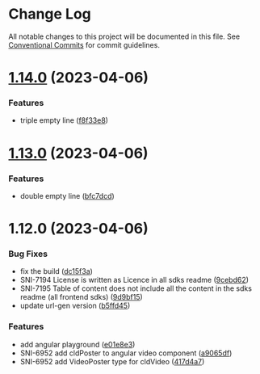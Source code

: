 # Change Log

All notable changes to this project will be documented in this file.
See [Conventional Commits](https://conventionalcommits.org) for commit guidelines.

# [1.14.0](https://github.com/cloudinary/frontend-frameworks/compare/@cloudinary/angular-workspace@1.13.0...@cloudinary/angular-workspace@1.14.0) (2023-04-06)


### Features

* triple empty line ([f8f33e8](https://github.com/cloudinary/frontend-frameworks/commit/f8f33e89fb1954deb93f91dbb87d03a9359701e9))





# [1.13.0](https://github.com/cloudinary/frontend-frameworks/compare/@cloudinary/angular-workspace@1.12.0...@cloudinary/angular-workspace@1.13.0) (2023-04-06)


### Features

* double empty line ([bfc7dcd](https://github.com/cloudinary/frontend-frameworks/commit/bfc7dcdfe7a971012c06939f380968d9930f467b))





# 1.12.0 (2023-04-06)


### Bug Fixes

* fix the build ([dc15f3a](https://github.com/cloudinary/frontend-frameworks/commit/dc15f3a390b4463998b15b1f1ea35317ddd75701))
* SNI-7194 License is written as Licence in all sdks readme ([9cebd62](https://github.com/cloudinary/frontend-frameworks/commit/9cebd620b2dc5db37c8eb7563fb77c90f3685ccf))
* SNI-7195 Table of content does not include all the content in the sdks readme (all  frontend sdks) ([9d9bf15](https://github.com/cloudinary/frontend-frameworks/commit/9d9bf15fee67cc7d5199b11c6d90c8ea6621556a))
* update url-gen version ([b5ffd45](https://github.com/cloudinary/frontend-frameworks/commit/b5ffd4534fa2bca5dbcbb08d244a116f5812ae15))


### Features

* add angular playground ([e01e8e3](https://github.com/cloudinary/frontend-frameworks/commit/e01e8e3ba8b0e98876ed0dec73989127bc42c678))
* SNI-6952 add cldPoster to angular video component ([a9065df](https://github.com/cloudinary/frontend-frameworks/commit/a9065dfd93f30d6596547a568998728d4b43390f))
* SNI-6952 add VideoPoster type for cldVideo ([417d4a7](https://github.com/cloudinary/frontend-frameworks/commit/417d4a77b30d614b2508c89ded6a28e58decbc88))
